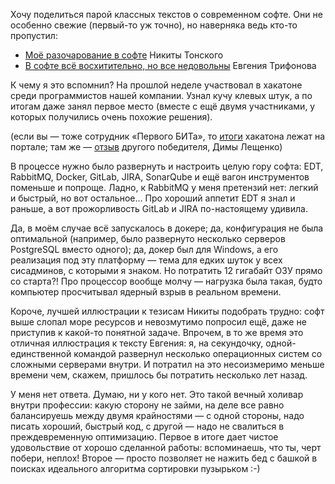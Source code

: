 ﻿Хочу поделиться парой классных текстов о современном софте. Они не особенно свежие (первый-то уж точно), но наверняка ведь кто-то пропустил:

- [Моё разочарование в софте](https://tonsky.me/blog/disenchantment/ru/) Никиты Тонского
- [В софте всё восхитительно, но все недовольны](https://habr.com/ru/company/jugru/blog/493178/) Евгения Трифонова

К чему я это вспомнил? На прошлой неделе участвовал в хакатоне среди программистов нашей компании. Узнал кучу клевых штук, а по итогам даже занял первое место (вместе с ещё двумя участниками, у которых получились очень похожие решения).

(если вы — тоже сотрудник «Первого БИТа», то [итоги](https://newportal.1cbit.ru/news/3066979/) хакатона лежат на портале; там же — [отзыв](https://newportal.1cbit.ru/news/3066980/) другого победителя, Димы Лещенко)

В процессе нужно было развернуть и настроить целую гору софта: EDT, RabbitMQ, Docker, GitLab, JIRA, SonarQube и ещё вагон инструментов поменьше и попроще. Ладно, к RabbitMQ у меня претензий нет: легкий и быстрый, но вот остальное... Про хороший аппетит EDT я знал и раньше, а вот прожорливость GitLab и JIRA по-настоящему удивила.

Да, в моём случае всё запускалось в докере; да, конфигурация не была оптимальной (например, было развернуто несколько серверов PostgreSQL вместо одного); да, докер был для Windows, а его реализация под эту платформу — тема для едких шуток у всех сисадминов, с которыми я знаком. Но потратить 12 гигабайт ОЗУ прямо со старта?! Про процессор вообще молчу — нагрузка была такая, будто компьютер просчитывал ядерный взрыв в реальном времени.

Короче, лучшей иллюстрации к тезисам Никиты подобрать трудно: софт выше слопал море ресурсов и невозмутимо попросил ещё, даже не приступив к какой-то понятной задаче. Впрочем, в то же время это отличная иллюстрация к тексту Евгения: я, на секундочку, одной-единственной командой развернул несколько операционных систем со сложными серверами внутри. И потратил на это несоизмеримо меньше времени чем, скажем, пришлось бы потратить несколько лет назад.

У меня нет ответа. Думаю, ни у кого нет. Это такой вечный холивар внутри профессии: какую сторону не займи, на деле все равно балансируешь между двумя крайностями — с одной стороны, надо писать хороший, быстрый код, с другой — надо не свалиться в преждевременную оптимизацию. Первое в итоге дает чистое удовольствие от хорошо сделанной работы: вспоминаешь, что ты, черт побери, неплох! Второе — просто позволяет не нажить бед с башкой в поисках идеального алгоритма сортировки пузырьком :-)